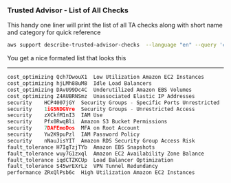### Trusted Advisor - List of All Checks

This handy one liner will print the list of all TA checks along with short name and category for quick reference

```bash
aws support describe-trusted-advisor-checks  --language "en" --query 'checks[*].{CAT:category,ID:id, Name:name}' --output text 
```

You get a nice formated list that looks this

----
```python
cost_optimizing	Qch7DwouX1	Low Utilization Amazon EC2 Instances
cost_optimizing	hjLMh88uM8	Idle Load Balancers
cost_optimizing	DAvU99Dc4C	Underutilized Amazon EBS Volumes
cost_optimizing	Z4AUBRNSmz	Unassociated Elastic IP Addresses
security	HCP4007jGY	Security Groups - Specific Ports Unrestricted
security	1iG5NDGVre	Security Groups - Unrestricted Access
security	zXCkfM1nI3	IAM Use
security	Pfx0RwqBli	Amazon S3 Bucket Permissions
security	7DAFEmoDos	MFA on Root Account
security	Yw2K9puPzl	IAM Password Policy
security	nNauJisYIT	Amazon RDS Security Group Access Risk
fault_tolerance	H7IgTzjTYb	Amazon EBS Snapshots
fault_tolerance	wuy7G1zxql	Amazon EC2 Availability Zone Balance
fault_tolerance	iqdCTZKCUp	Load Balancer Optimization 
fault_tolerance	S45wrEXrLz	VPN Tunnel Redundancy
performance	ZRxQlPsb6c	High Utilization Amazon EC2 Instances
```

